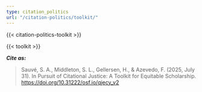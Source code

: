 ```yaml
---
type: citation_politics
url: "/citation-politics/toolkit/"
---
```


{{< citation-politics-toolkit >}}


{{< toolkit >}}

***Cite as:***
> Sauvé, S. A., Middleton, S. L., Gellersen, H., & Azevedo, F. (2025, July 31). In Pursuit of Citational Justice: A Toolkit for Equitable Scholarship. https://doi.org/10.31222/osf.io/qjecy_v2
